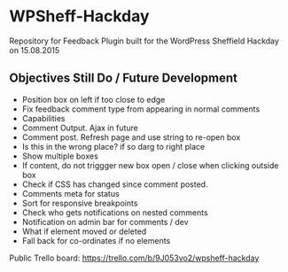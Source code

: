 # WPSheff-Hackday
Repository for Feedback Plugin built for the WordPress Sheffield Hackday on 15.08.2015

## Objectives Still Do / Future Development

* Position  box on left if too close to edge
* Fix feedback comment type from appearing in normal comments
* Capabilities
* Comment Output. Ajax in future
* Comment post. Refresh page and use string to re-open box
* Is this in the wrong place? if so darg to right place
* Show multiple boxes
* If content, do not triggger new box open / close when clicking outside box
* Check if CSS has changed since comment posted.
* Comments meta for status
* Sort for responsive breakpoints
* Check who gets notifications on nested comments
* Notification on admin bar for comments / dev
* What if element moved or deleted
* Fall back for co-ordinates if no elements

Public Trello board: https://trello.com/b/9J053vo2/wpsheff-hackday
